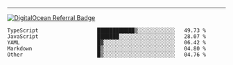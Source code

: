 ---
[![DigitalOcean Referral Badge](https://web-platforms.sfo2.digitaloceanspaces.com/WWW/Badge%203.svg)](https://www.digitalocean.com/?refcode=37fa54d82492&utm_campaign=Referral_Invite&utm_medium=Referral_Program&utm_source=badge)

<!--START_SECTION:waka-->

```text
TypeScript                   ████████████▒░░░░░░░░░░░░   49.73 %
JavaScript                   ███████░░░░░░░░░░░░░░░░░░   28.07 %
YAML                         █▓░░░░░░░░░░░░░░░░░░░░░░░   06.42 %
Markdown                     █▒░░░░░░░░░░░░░░░░░░░░░░░   04.80 %
Other                        █▒░░░░░░░░░░░░░░░░░░░░░░░   04.76 %
```

<!--END_SECTION:waka-->


[linkedin]: https://www.linkedin.com/in/mohamed-elh/

